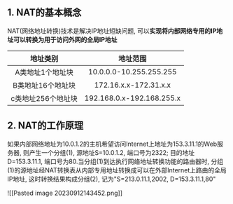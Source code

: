 
## 1. NAT的基本概念

NAT(网络地址转换)技术是解决IP地址短缺问题, 可以**实现将内部网络专用的IP地址可以转换为用于访问外网的全局IP地址**

| 地址类别 | 地址范围 |
|:-:|:-:|
|A类地址1个地址块 |  10.0.0.0-10.255.255.255 |
|B类地址16个地址块 | 172.16.x.x-172.31.x.x |
|c类地址256个地址块 | 192.168.0.x-192.168.255.x |

## 2. NAT的工作原理

如果内部网络地址为10.0.1.2的主机希望访问Internet上地址为153.3.11.1的Web服务器, 则产生一个分组$(1)$, 源地址S=10.0.1.2, 端口号为2322; 目的地址D=153.3.11.1, 端口号为80.当分组$(1)$到达执行网络地址转换功能的路由器时, 分组$(1)$的源地址经NAT转换表从内部专用地址转换成可以在外部Internet上路由的全局IP地址, 这时转换结果构成分组$(2)$, 记为"S=213.0.11.1,2002, D=153.3.11.1,80"

![[Pasted image 20230912143452.png]]


